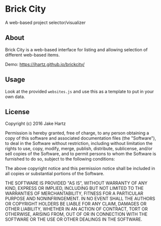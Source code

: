 # Brick City

A web-based project selector/visualizer

## About

Brick City is a web-based interface for listing and allowing selection of
different web-based items.

Demo: https://jhartz.github.io/brickcity/

## Usage

Look at the provided `websites.js` and use this as a template to put in your
own data.

## License

Copyright (c) 2016 Jake Hartz

Permission is hereby granted, free of charge, to any person obtaining a copy of
this software and associated documentation files (the "Software"), to deal in
the Software without restriction, including without limitation the rights to
use, copy, modify, merge, publish, distribute, sublicense, and/or sell copies
of the Software, and to permit persons to whom the Software is furnished to do
so, subject to the following conditions:

The above copyright notice and this permission notice shall be included in all
copies or substantial portions of the Software.

THE SOFTWARE IS PROVIDED "AS IS", WITHOUT WARRANTY OF ANY KIND, EXPRESS OR
IMPLIED, INCLUDING BUT NOT LIMITED TO THE WARRANTIES OF MERCHANTABILITY,
FITNESS FOR A PARTICULAR PURPOSE AND NONINFRINGEMENT. IN NO EVENT SHALL THE
AUTHORS OR COPYRIGHT HOLDERS BE LIABLE FOR ANY CLAIM, DAMAGES OR OTHER
LIABILITY, WHETHER IN AN ACTION OF CONTRACT, TORT OR OTHERWISE, ARISING
FROM, OUT OF OR IN CONNECTION WITH THE SOFTWARE OR THE USE OR OTHER DEALINGS
IN THE SOFTWARE.
